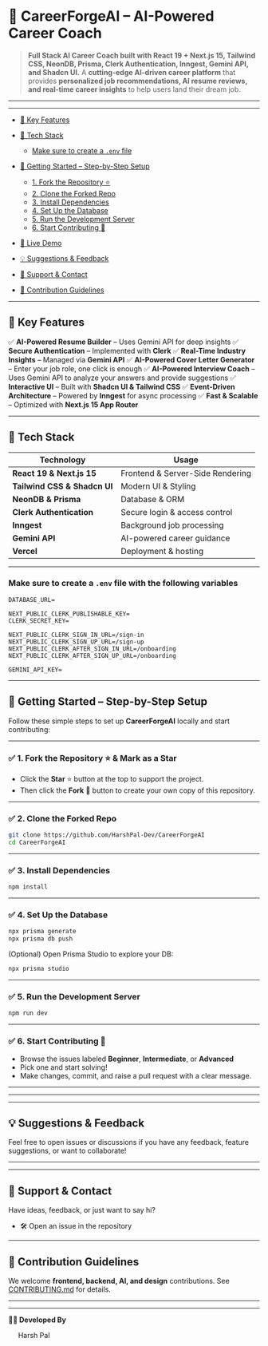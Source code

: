 # 🚀 CareerForgeAI – AI-Powered Career Coach

> **Full Stack AI Career Coach built with React 19 + Next.js 15, Tailwind CSS, NeonDB, Prisma, Clerk Authentication, Inngest, Gemini API, and Shadcn UI.**
> A **cutting-edge AI-driven career platform** that provides **personalized job recommendations, AI resume reviews, and real-time career insights** to help users land their dream job.

---

---

* [🌟 Key Features](#-key-features)

* [🚀 Tech Stack](#-tech-stack)

  * [Make sure to create a ](#make-sure-to-create-a-env-file-with-following-variables--)[`.env`](#make-sure-to-create-a-env-file-with-following-variables--)[ file](#make-sure-to-create-a-env-file-with-following-variables--)

* [🧩 Getting Started – Step-by-Step Setup](#-getting-started--step-by-step-setup)

  * [1. Fork the Repository ⭐](#-1-fork-the-repository---mark-as-a-star)
  * [2. Clone the Forked Repo](#-2-clone-the-forked-repo)
  * [3. Install Dependencies](#-3-install-dependencies)
  * [4. Set Up the Database](#-4-set-up-the-database)
  * [5. Run the Development Server](#-5-run-the-development-server)
  * [6. Start Contributing 💙](#-6-start-contributing-)

* [🚀 Live Demo](#-live-demo)

* [💡 Suggestions & Feedback](#-suggestions--feedback)

* [💬 Support & Contact](#-support--contact)

* [🤝 Contribution Guidelines](#-contribution-guidelines)

---

## 🌟 Key Features

✅ **AI-Powered Resume Builder** – Uses Gemini API for deep insights
✅ **Secure Authentication** – Implemented with **Clerk**
✅ **Real-Time Industry Insights** – Managed via **Gemini API**
✅ **AI-Powered Cover Letter Generator** – Enter your job role, one click is enough
✅ **AI-Powered Interview Coach** – Uses Gemini API to analyze your answers and provide suggestions
✅ **Interactive UI** – Built with **Shadcn UI & Tailwind CSS**
✅ **Event-Driven Architecture** – Powered by **Inngest** for async processing
✅ **Fast & Scalable** – Optimized with **Next.js 15 App Router**

---

## 🚀 Tech Stack

| Technology                   | Usage                            |
| ---------------------------- | -------------------------------- |
| **React 19 & Next.js 15**    | Frontend & Server-Side Rendering |
| **Tailwind CSS & Shadcn UI** | Modern UI & Styling              |
| **NeonDB & Prisma**          | Database & ORM                   |
| **Clerk Authentication**     | Secure login & access control    |
| **Inngest**                  | Background job processing        |
| **Gemini API**               | AI-powered career guidance       |
| **Vercel**                   | Deployment & hosting             |

---

### Make sure to create a `.env` file with the following variables

```env
DATABASE_URL=

NEXT_PUBLIC_CLERK_PUBLISHABLE_KEY=
CLERK_SECRET_KEY=

NEXT_PUBLIC_CLERK_SIGN_IN_URL=/sign-in
NEXT_PUBLIC_CLERK_SIGN_UP_URL=/sign-up
NEXT_PUBLIC_CLERK_AFTER_SIGN_IN_URL=/onboarding
NEXT_PUBLIC_CLERK_AFTER_SIGN_UP_URL=/onboarding

GEMINI_API_KEY=
```

---

## 🧩 Getting Started – Step-by-Step Setup

Follow these simple steps to set up **CareerForgeAI** locally and start contributing:

---

### ✅ 1. Fork the Repository ⭐ & Mark as a Star

* Click the **Star** ⭐ button at the top to support the project.
* Then click the **Fork** 🍴 button to create your own copy of this repository.

---

### ✅ 2. Clone the Forked Repo

```bash
git clone https://github.com/HarshPal-Dev/CareerForgeAI
cd CareerForgeAI
```

---

### ✅ 3. Install Dependencies

```bash
npm install
```

---

### ✅ 4. Set Up the Database

```bash
npx prisma generate
npx prisma db push
```

(Optional) Open Prisma Studio to explore your DB:

```bash
npx prisma studio
```

---

### ✅ 5. Run the Development Server

```bash
npm run dev
```

---

### ✅ 6. Start Contributing 💙

* Browse the issues labeled **Beginner**, **Intermediate**, or **Advanced**
* Pick one and start solving!
* Make changes, commit, and raise a pull request with a clear message.

---

---

---

## 💡 Suggestions & Feedback

Feel free to open issues or discussions if you have any feedback, feature suggestions, or want to collaborate!

---

---

## 💬 Support & Contact

Have ideas, feedback, or just want to say hi?

* 🛠️ Open an issue in the repository

---

## 🤝 Contribution Guidelines

We welcome **frontend, backend, AI, and design** contributions.
See [CONTRIBUTING.md](https://github.com/amitkumardemo/EdgeCareer/blob/main/CONTRIBUTING.md) for details.

---

---

**👨‍💻 Developed By**

     Harsh Pal
